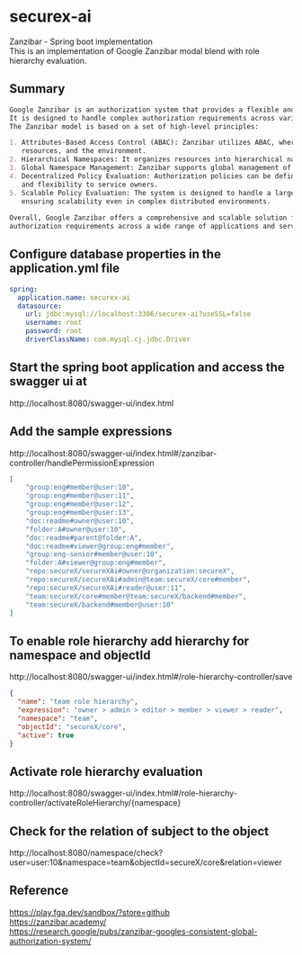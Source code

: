 # securex-ai
Zanzibar - Spring boot implementation \
This is an implementation of Google Zanzibar modal blend with role hierarchy evaluation.

## Summary
```markdown
Google Zanzibar is an authorization system that provides a flexible and scalable model for managing access control in distributed systems. 
It is designed to handle complex authorization requirements across various services and resources while maintaining security and scalability. 
The Zanzibar model is based on a set of high-level principles:

1. Attributes-Based Access Control (ABAC): Zanzibar utilizes ABAC, where access decisions are based on attributes associated with users, 
   resources, and the environment.
2. Hierarchical Namespaces: It organizes resources into hierarchical namespaces, enabling efficient and flexible access control policies.
3. Global Namespace Management: Zanzibar supports global management of namespaces, allowing for centralized policy management and enforcement.
4. Decentralized Policy Evaluation: Authorization policies can be defined and evaluated independently for each namespace, providing autonomy 
   and flexibility to service owners.
5. Scalable Policy Evaluation: The system is designed to handle a large number of policy evaluations efficiently, 
   ensuring scalability even in complex distributed environments.
   
Overall, Google Zanzibar offers a comprehensive and scalable solution for managing access control in distributed systems, supporting diverse 
authorization requirements across a wide range of applications and services.
```

## Configure database properties in the application.yml file
```yaml
spring:
  application.name: securex-ai
  datasource:
    url: jdbc:mysql://localhost:3306/securex-ai?useSSL=false
    username: root
    password: root
    driverClassName: com.mysql.cj.jdbc.Driver
```
## Start the spring boot application and access the swagger ui at
http://localhost:8080/swagger-ui/index.html

## Add the sample expressions
http://localhost:8080/swagger-ui/index.html#/zanzibar-controller/handlePermissionExpression
```json
[
    "group:eng#member@user:10",
    "group:eng#member@user:11",
    "group:eng#member@user:12",
    "group:eng#member@user:13",
    "doc:readme#owner@user:10",
    "folder:A#owner@user:10",
    "doc:readme#parent@folder:A",
    "doc:readme#viewer@group:eng#member",
    "group:eng-senior#member@user:10",
    "folder:A#viewer@group:eng#member",
    "repo:secureX/secureXAi#owner@organization:secureX",
    "repo:secureX/secureXAi#admin@team:secureX/core#member",
    "repo:secureX/secureXAi#reader@user:11",
    "team:secureX/core#member@team:secureX/backend#member",
    "team:secureX/backend#member@user:10"
]
```

## To enable role hierarchy add hierarchy for namespace and objectId
http://localhost:8080/swagger-ui/index.html#/role-hierarchy-controller/save
```json
{
  "name": "team role hierarchy",
  "expression": "owner > admin > editor > member > viewer > reader",
  "namespace": "team",
  "objectId": "secureX/core",
  "active": true
}
```
## Activate role hierarchy evaluation 
http://localhost:8080/swagger-ui/index.html#/role-hierarchy-controller/activateRoleHierarchy/{namespace}

## Check for the relation of subject to the object
http://localhost:8080/namespace/check?user=user:10&namespace=team&objectId=secureX/core&relation=viewer

## Reference
https://play.fga.dev/sandbox/?store=github \
https://zanzibar.academy/ \
https://research.google/pubs/zanzibar-googles-consistent-global-authorization-system/